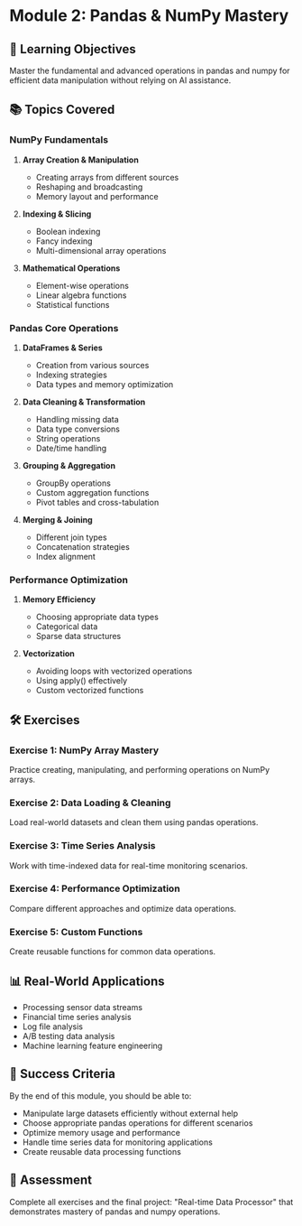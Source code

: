 # Module 2: Pandas & NumPy Mastery

## 🎯 Learning Objectives

Master the fundamental and advanced operations in pandas and numpy for efficient data manipulation without relying on AI assistance.

## 📚 Topics Covered

### NumPy Fundamentals
1. **Array Creation & Manipulation**
   - Creating arrays from different sources
   - Reshaping and broadcasting
   - Memory layout and performance

2. **Indexing & Slicing**
   - Boolean indexing
   - Fancy indexing
   - Multi-dimensional array operations

3. **Mathematical Operations**
   - Element-wise operations
   - Linear algebra functions
   - Statistical functions

### Pandas Core Operations
1. **DataFrames & Series**
   - Creation from various sources
   - Indexing strategies
   - Data types and memory optimization

2. **Data Cleaning & Transformation**
   - Handling missing data
   - Data type conversions
   - String operations
   - Date/time handling

3. **Grouping & Aggregation**
   - GroupBy operations
   - Custom aggregation functions
   - Pivot tables and cross-tabulation

4. **Merging & Joining**
   - Different join types
   - Concatenation strategies
   - Index alignment

### Performance Optimization
1. **Memory Efficiency**
   - Choosing appropriate data types
   - Categorical data
   - Sparse data structures

2. **Vectorization**
   - Avoiding loops with vectorized operations
   - Using apply() effectively
   - Custom vectorized functions

## 🛠 Exercises

### Exercise 1: NumPy Array Mastery
Practice creating, manipulating, and performing operations on NumPy arrays.

### Exercise 2: Data Loading & Cleaning
Load real-world datasets and clean them using pandas operations.

### Exercise 3: Time Series Analysis
Work with time-indexed data for real-time monitoring scenarios.

### Exercise 4: Performance Optimization
Compare different approaches and optimize data operations.

### Exercise 5: Custom Functions
Create reusable functions for common data operations.

## 📊 Real-World Applications

- Processing sensor data streams
- Financial time series analysis
- Log file analysis
- A/B testing data analysis
- Machine learning feature engineering

## 🎯 Success Criteria

By the end of this module, you should be able to:
- Manipulate large datasets efficiently without external help
- Choose appropriate pandas operations for different scenarios
- Optimize memory usage and performance
- Handle time series data for monitoring applications
- Create reusable data processing functions

## 📝 Assessment

Complete all exercises and the final project: "Real-time Data Processor" that demonstrates mastery of pandas and numpy operations.